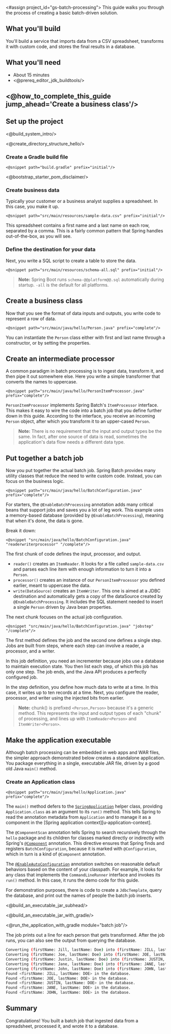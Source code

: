 <#assign project_id="gs-batch-processing">
This guide walks you through the process of creating a basic batch-driven solution.

What you'll build
-----------------

You'll build a service that imports data from a CSV spreadsheet, transforms it with custom code, and stores the final results in a database.


What you'll need
----------------

 - About 15 minutes
 - <@prereq_editor_jdk_buildtools/>

## <@how_to_complete_this_guide jump_ahead='Create a business class'/>


<a name="scratch"></a>
Set up the project
------------------
<@build_system_intro/>

<@create_directory_structure_hello/>

### Create a Gradle build file

    <@snippet path="build.gradle" prefix="initial"/>

<@bootstrap_starter_pom_disclaimer/>

### Create business data

Typically your customer or a business analyst supplies a spreadsheet. In this case, you make it up.

    <@snippet path="src/main/resources/sample-data.csv" prefix="initial"/>

This spreadsheet contains a first name and a last name on each row, separated by a comma. This is a fairly common pattern that Spring handles out-of-the-box, as you will see.

### Define the destination for your data

Next, you write a SQL script to create a table to store the data.

    <@snippet path="src/main/resources/schema-all.sql" prefix="initial"/>

> **Note:** Spring Boot runs `schema-@@platform@@.sql` automatically during startup. `-all` is the default for all platforms.


<a name="initial"></a>
Create a business class
-----------------------

Now that you see the format of data inputs and outputs, you write code to represent a row of data.

    <@snippet path="src/main/java/hello/Person.java" prefix="complete"/>

You can instantiate the `Person` class either with first and last name through a constructor, or by setting the properties.


Create an intermediate processor
--------------------------------

A common paradigm in batch processing is to ingest data, transform it, and then pipe it out somewhere else. Here you write a simple transformer that converts the names to uppercase.

    <@snippet path="src/main/java/hello/PersonItemProcessor.java" prefix="complete"/>

`PersonItemProcessor` implements Spring Batch's `ItemProcessor` interface. This makes it easy to wire the code into a batch job that you define further down in this guide. According to the interface, you receive an incoming `Person` object, after which you transform it to an upper-cased `Person`.

> **Note:** There is no requirement that the input and output types be the same. In fact, after one source of data is read, sometimes the application's data flow needs a different data type.


Put together a batch job
------------------------

Now you put together the actual batch job. Spring Batch provides many utility classes that reduce the need to write custom code. Instead, you can focus on the business logic.

    <@snippet path="src/main/java/hello/BatchConfiguration.java" prefix="complete"/>

For starters, the `@EnableBatchProcessing` annotation adds many critical beans that support jobs and saves you a lot of leg work. This example uses a memory-based database (provided by `@EnableBatchProcessing`), meaning that when it's done, the data is gone.

Break it down:

    <@snippet "src/main/java/hello/BatchConfiguration.java" "readerwriterprocessor" "/complete"/>

The first chunk of code defines the input, processor, and output.
- `reader()` creates an `ItemReader`. It looks for a file called `sample-data.csv` and parses each line item with enough information to turn it into a `Person`.
- `processor()` creates an instance of our `PersonItemProcessor` you defined earlier, meant to uppercase the data.
- `write(DataSource)` creates an `ItemWriter`. This one is aimed at a JDBC destination and automatically gets a copy of the dataSource created by `@EnableBatchProcessing`. It includes the SQL statement needed to insert a single `Person` driven by Java bean properties.

The next chunk focuses on the actual job configuration.

    <@snippet "src/main/java/hello/BatchConfiguration.java" "jobstep" "/complete"/>

The first method defines the job and the second one defines a single step. Jobs are built from steps, where each step can involve a reader, a processor, and a writer. 

In this job definition, you need an incrementer because jobs use a database to maintain execution state. You then list each step, of which this job has only one step. The job ends, and the Java API produces a perfectly configured job.

In the step definition, you define how much data to write at a time. In this case, it writes up to ten records at a time. Next, you configure the reader, processor, and writer using the injected bits from earlier. 

> **Note:** chunk() is prefixed `<Person,Person>` because it's a generic method. This represents the input and output types of each "chunk" of processing, and lines up with `ItemReader<Person>` and `ItemWriter<Person>`.


Make the application executable
-------------------------------

Although batch processing can be embedded in web apps and WAR files, the simpler approach demonstrated below creates a standalone application. You package everything in a single, executable JAR file, driven by a good old Java `main()` method.

### Create an Application class

    <@snippet path="src/main/java/hello/Application.java" prefix="complete"/>

The `main()` method defers to the [`SpringApplication`][] helper class, providing `Application.class` as an argument to its `run()` method. This tells Spring to read the annotation metadata from `Application` and to manage it as a component in the [Spring application context][u-application-context].

The `@ComponentScan` annotation tells Spring to search recursively through the `hello` package and its children for classes marked directly or indirectly with Spring's [`@Component`][] annotation. This directive ensures that Spring finds and registers `BatchConfiguration`, because it is marked with `@Configuration`, which in turn is a kind of `@Component` annotation.

The [`@EnableAutoConfiguration`][] annotation switches on reasonable default behaviors based on the content of your classpath. For example, it looks for any class that implements the `CommandLineRunner` interface and invokes its `run()` method. In this case, it runs the demo code for this guide.

For demonstration purposes, there is code to create a `JdbcTemplate`, query the database, and print out the names of people the batch job inserts.

<@build_an_executable_jar_subhead/>

<@build_an_executable_jar_with_gradle/>

<@run_the_application_with_gradle module="batch job"/>

The job prints out a line for each person that gets transformed. After the job runs, you can also see the output from querying the database.

```sh
Converting (firstName: Jill, lastName: Doe) into (firstName: JILL, lastName: DOE)
Converting (firstName: Joe, lastName: Doe) into (firstName: JOE, lastName: DOE)
Converting (firstName: Justin, lastName: Doe) into (firstName: JUSTIN, lastName: DOE)
Converting (firstName: Jane, lastName: Doe) into (firstName: JANE, lastName: DOE)
Converting (firstName: John, lastName: Doe) into (firstName: JOHN, lastName: DOE)
Found <firstName: JILL, lastName: DOE> in the database.
Found <firstName: JOE, lastName: DOE> in the database.
Found <firstName: JUSTIN, lastName: DOE> in the database.
Found <firstName: JANE, lastName: DOE> in the database.
Found <firstName: JOHN, lastName: DOE> in the database.
```


Summary
-------

Congratulations! You built a batch job that ingested data from a spreadsheet, processed it, and wrote it to a database.


[`SpringApplication`]: http://static.springsource.org/spring-bootstrap/docs/0.5.0.BUILD-SNAPSHOT/javadoc-api/org/springframework/bootstrap/SpringApplication.html
[`@EnableAutoConfiguration`]: http://static.springsource.org/spring-bootstrap/docs/0.5.0.BUILD-SNAPSHOT/javadoc-api/org/springframework/bootstrap/context/annotation/SpringApplication.html
[`@Component`]: http://static.springsource.org/spring/docs/current/javadoc-api/org/springframework/stereotype/Component.html


